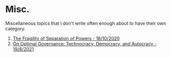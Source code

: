 # Misc.

Miscellaneous topics that I don't write often enough about to have their own category.

1. [The Fragility of Separation of Powers - 18/10/2020](./post1/post_1.md)
2. [On Optimal Governance: Technocracy, Democracy, and Autocracy - 19/8/2021](./post_2/post_2.md)

